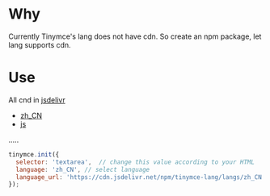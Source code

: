 # Why

Currently Tinymce's lang does not have cdn. So create an npm package, let lang supports cdn.

# Use

All cnd in [jsdelivr](https://www.jsdelivr.com/package/npm/tinymce-lang?path=langs)

- [zh_CN](https://cdn.jsdelivr.net/npm/tinymce-lang/langs/zh_CN.js)
- [js](https://cdn.jsdelivr.net/npm/tinymce-lang/langs/ja.js)

.....

```js
tinymce.init({
  selector: 'textarea',  // change this value according to your HTML
  language: 'zh_CN', // select language
  language_url: 'https://cdn.jsdelivr.net/npm/tinymce-lang/langs/zh_CN.js'  // site absolute URL
});
```
